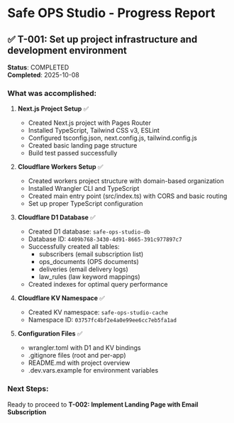 # Safe OPS Studio - Progress Report

## ✅ T-001: Set up project infrastructure and development environment

**Status**: COMPLETED  
**Completed**: 2025-10-08

### What was accomplished:

1. **Next.js Project Setup** ✅
   - Created Next.js project with Pages Router
   - Installed TypeScript, Tailwind CSS v3, ESLint
   - Configured tsconfig.json, next.config.js, tailwind.config.js
   - Created basic landing page structure
   - Build test passed successfully

2. **Cloudflare Workers Setup** ✅
   - Created workers project structure with domain-based organization
   - Installed Wrangler CLI and TypeScript
   - Created main entry point (src/index.ts) with CORS and basic routing
   - Set up proper TypeScript configuration

3. **Cloudflare D1 Database** ✅
   - Created D1 database: `safe-ops-studio-db`
   - Database ID: `4409b768-3430-4d91-8665-391c977897c7`
   - Successfully created all tables:
     - subscribers (email subscription list)
     - ops_documents (OPS documents)
     - deliveries (email delivery logs)
     - law_rules (law keyword mappings)
   - Created indexes for optimal query performance

4. **Cloudflare KV Namespace** ✅
   - Created KV namespace: `safe-ops-studio-cache`
   - Namespace ID: `03757fc4bf2e4a0e99ee6cc7eb5fa1ad`

5. **Configuration Files** ✅
   - wrangler.toml with D1 and KV bindings
   - .gitignore files (root and per-app)
   - README.md with project overview
   - .dev.vars.example for environment variables

### Next Steps:

Ready to proceed to **T-002: Implement Landing Page with Email Subscription**

